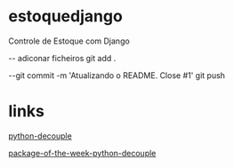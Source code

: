 # estoquedjango
Controle de Estoque com Django

-- adiconar ficheiros
git add .

--git commit -m 'Atualizando o README. Close #1'
git push


# links 

[python-decouple](https://github.com/henriquebastos/python-decouple/)

[package-of-the-week-python-decouple](https://simpleisbetterthancomplex.com/2015/11/26/package-of-the-week-python-decouple.html)